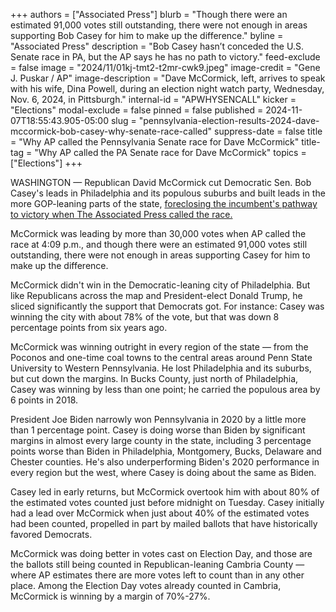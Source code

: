 +++
authors = ["Associated Press"]
blurb = "Though there were an estimated 91,000 votes still outstanding, there were not enough in areas supporting Bob Casey for him to make up the difference."
byline = "Associated Press"
description = "Bob Casey hasn’t conceded the U.S. Senate race in PA, but the AP says he has no path to victory."
feed-exclude = false
image = "2024/11/01kj-tmt2-t2mr-cwk9.jpeg"
image-credit = "Gene J. Puskar / AP"
image-description = "Dave McCormick, left, arrives to speak with his wife, Dina Powell, during an election night watch party, Wednesday, Nov. 6, 2024, in Pittsburgh."
internal-id = "APWHYSENCALL"
kicker = "Elections"
modal-exclude = false
pinned = false
published = 2024-11-07T18:55:43.905-05:00
slug = "pennsylvania-election-results-2024-dave-mccormick-bob-casey-why-senate-race-called"
suppress-date = false
title = "Why AP called the Pennsylvania Senate race for Dave McCormick"
title-tag = "Why AP called the PA Senate race for Dave McCormick"
topics = ["Elections"]
+++

WASHINGTON — Republican David McCormick cut Democratic Sen. Bob Casey&#39;s leads in Philadelphia and its populous suburbs and built leads in the more GOP-leaning parts of the state, <a href="https://www.spotlightpa.org/news/2024/11/pennsylvania-election-results-2024-us-senate-bob-casey-dave-mccormick/">foreclosing the incumbent&#39;s pathway to victory when The Associated Press called the race.</a>

McCormick was leading by more than 30,000 votes when AP called the race at 4:09 p.m., and though there were an estimated 91,000 votes still outstanding, there were not enough in areas supporting Casey for him to make up the difference.

McCormick didn&#39;t win in the Democratic-leaning city of Philadelphia. But like Republicans across the map and President-elect Donald Trump, he sliced significantly the support that Democrats got. For instance: Casey was winning the city with about 78% of the vote, but that was down 8 percentage points from six years ago.

McCormick was winning outright in every region of the state — from the Poconos and one-time coal towns to the central areas around Penn State University to Western Pennsylvania. He lost Philadelphia and its suburbs, but cut down the margins. In Bucks County, just north of Philadelphia, Casey was winning by less than one point; he carried the populous area by 6 points in 2018.

President Joe Biden narrowly won Pennsylvania in 2020 by a little more than 1 percentage point. Casey is doing worse than Biden by significant margins in almost every large county in the state, including 3 percentage points worse than Biden in Philadelphia, Montgomery, Bucks, Delaware and Chester counties. He&#39;s also underperforming Biden&#39;s 2020 performance in every region but the west, where Casey is doing about the same as Biden.

Casey led in early returns, but McCormick overtook him with about 80% of the estimated votes counted just before midnight on Tuesday. Casey initially had a lead over McCormick when just about 40% of the estimated votes had been counted, propelled in part by mailed ballots that have historically favored Democrats.

McCormick was doing better in votes cast on Election Day, and those are the ballots still being counted in Republican-leaning Cambria County — where AP estimates there are more votes left to count than in any other place. Among the Election Day votes already counted in Cambria, McCormick is winning by a margin of 70%-27%.

